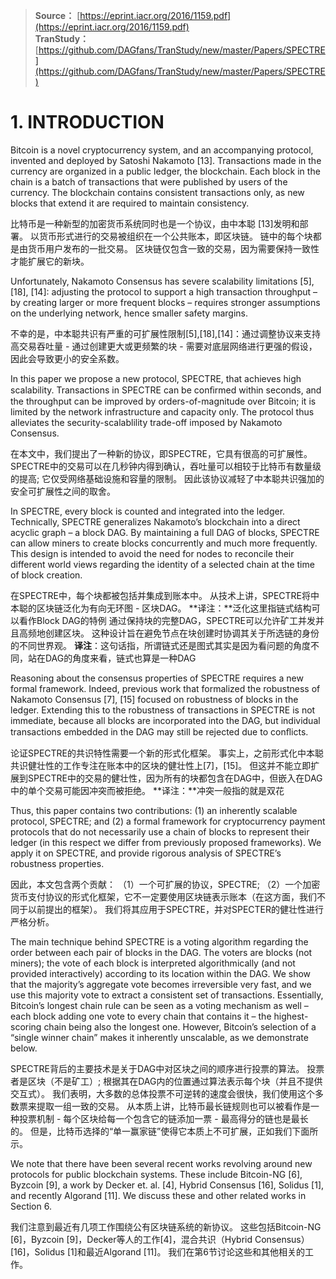 > **Source：** [https://eprint.iacr.org/2016/1159.pdf](https://eprint.iacr.org/2016/1159.pdf)  
> **TranStudy：** [https://github.com/DAGfans/TranStudy/new/master/Papers/SPECTRE](https://github.com/DAGfans/TranStudy/new/master/Papers/SPECTRE)


# 1. INTRODUCTION

Bitcoin is a novel cryptocurrency system, and an accompanying protocol, invented and deployed by Satoshi Nakamoto [13]. 
Transactions made in the currency are organized in a public ledger, the blockchain. 
Each block in the chain is a batch of transactions that were published by users of the currency. 
The blockchain contains consistent transactions only, as new blocks that extend it are required to maintain consistency.

比特币是一种新型的加密货币系统同时也是一个协议，由中本聪 [13]发明和部署。 
以货币形式进行的交易被组织在一个公共账本，即区块链。 
链中的每个块都是由货币用户发布的一批交易。 
区块链仅包含一致的交易，因为需要保持一致性才能扩展它的新块。

Unfortunately, Nakamoto Consensus has severe scalability limitations [5], [18], [14]: adjusting the protocol to support a high transaction throughput – by creating larger or more frequent blocks – requires stronger assumptions on the underlying network, hence smaller safety margins.

不幸的是，中本聪共识有严重的可扩展性限制[5],[18],[14]：通过调整协议来支持高交易吞吐量 - 通过创建更大或更频繁的块 - 需要对底层网络进行更强的假设，因此会导致更小的安全系数。

In this paper we propose a new protocol, SPECTRE, that achieves high scalability. 
Transactions in SPECTRE can be conﬁrmed within seconds, and the throughput can be improved by orders-of-magnitude over Bitcoin; 
it is limited by the network infrastructure and capacity only. 
The protocol thus alleviates the security-scalablility trade-off imposed by Nakamoto Consensus.

在本文中，我们提出了一种新的协议，即SPECTRE，它具有很高的可扩展性。 
SPECTRE中的交易可以在几秒钟内得到确认，吞吐量可以相较于比特币有数量级的提高; 
它仅受网络基础设施和容量的限制。 
因此该协议减轻了中本聪共识强加的安全可扩展性之间的取舍。

In SPECTRE, every block is counted and integrated into the ledger. 
Technically, SPECTRE generalizes Nakamoto’s blockchain into a direct acyclic graph – a block DAG. 
By maintaining a full DAG of blocks, SPECTRE can allow miners to create blocks concurrently and much more frequently. 
This design is intended to avoid the need for nodes to reconcile their different world views regarding the identity of a selected chain at the time of block creation.

在SPECTRE中，每个块都被包括并集成到账本中。 
从技术上讲，SPECTRE将中本聪的区块链泛化为有向无环图 - 区块DAG。 
**译注：**泛化这里指链式结构可以看作Block DAG的特例
通过保持块的完整DAG，SPECTRE可以允许矿工并发并且高频地创建区块。 
这种设计旨在避免节点在块创建时协调其关于所选链的身份的不同世界观。
**译注**：这句话指，所谓链式还是图式其实是因为看问题的角度不同，站在DAG的角度来看，链式也算是一种DAG

Reasoning about the consensus properties of SPECTRE requires a new formal framework. 
Indeed, previous work that formalized the robustness of Nakamoto Consensus [7], [15] focused on robustness of blocks in the ledger. 
Extending this to the robustness of transactions in SPECTRE is not immediate, because all blocks are incorporated into the DAG, but individual transactions embedded in the DAG may still be rejected due to conﬂicts.

论证SPECTRE的共识特性需要一个新的形式化框架。 
事实上，之前形式化中本聪共识健壮性的工作专注在账本中的区块的健壮性上[7]，[15]。 
但这并不能立即扩展到SPECTRE中的交易的健壮性，因为所有的块都包含在DAG中，但嵌入在DAG中的单个交易可能因冲突而被拒绝。
**译注：**冲突一般指的就是双花

Thus, this paper contains two contributions: 
(1) an inherently scalable protocol, SPECTRE; 
and (2) a formal framework for cryptocurrency payment protocols that do not necessarily use a chain of blocks to represent their ledger (in this respect we differ from previously proposed frameworks). 
We apply it on SPECTRE, and provide rigorous analysis of SPECTRE’s robustness properties.

因此，本文包含两个贡献：
（1）一个可扩展的协议，SPECTRE; 
（2）一个加密货币支付协议的形式化框架，它不一定要使用区块链表示账本（在这方面，我们不同于以前提出的框架）。 
我们将其应用于SPECTRE，并对SPECTER的健壮性进行严格分析。

The main technique behind SPECTRE is a voting algorithm regarding the order between each pair of blocks in the DAG. 
The voters are blocks (not miners); 
the vote of each block is interpreted algorithmically (and not provided interactively) according to its location within the DAG. 
We show that the majority’s aggregate vote becomes irreversible very fast, and we use this majority vote to extract a consistent set of transactions. 
Essentially, Bitcoin’s longest chain rule can be seen as a voting mechanism as well – each block adding one vote to every chain that contains it – the highest-scoring chain being also the longest one. 
However, Bitcoin’s selection of a “single winner chain” makes it inherently unscalable, as we demonstrate below.

SPECTRE背后的主要技术是关于DAG中对区块之间的顺序进行投票的算法。 
投票者是区块（不是矿工）; 
根据其在DAG内的位置通过算法表示每个块（并且不提供交互式）。 
我们表明，大多数的总体投票不可逆转的速度会很快，我们使用这个多数票来提取一组一致的交易。 
从本质上讲，比特币最长链规则也可以被看作是一种投票机制 - 每个区块给每一个包含它的链添加一票 - 最高得分的链也是最长的。 
但是，比特币选择的“单一赢家链”使得它本质上不可扩展，正如我们下面所示。

We note that there have been several recent works revolving around new protocols for public blockchain systems. 
These include Bitcoin-NG [6], Byzcoin [9], a work by Decker et. al. [4], Hybrid Consensus [16], Solidus [1], and recently Algorand [11]. 
We discuss these and other related works in Section 6.

我们注意到最近有几项工作围绕公有区块链系统的新协议。 
这些包括Bitcoin-NG [6]，Byzcoin [9]，Decker等人的工作[4]，混合共识（Hybrid Consensus）[16]，Solidus [1]和最近Algorand [11]。 
我们在第6节讨论这些和其他相关的工作。
